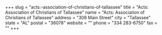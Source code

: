 +++
slug = "acts:-association-of-christians-of-tallassee"
title = "Acts: Association of Christians of Tallassee"
name = "Acts: Association of Christians of Tallassee"
address = "308 Main Street"
city = "Tallassee"
state = "AL"
postal = "36078"
website = ""
phone = "334 283-6750"
fax = ""
+++
